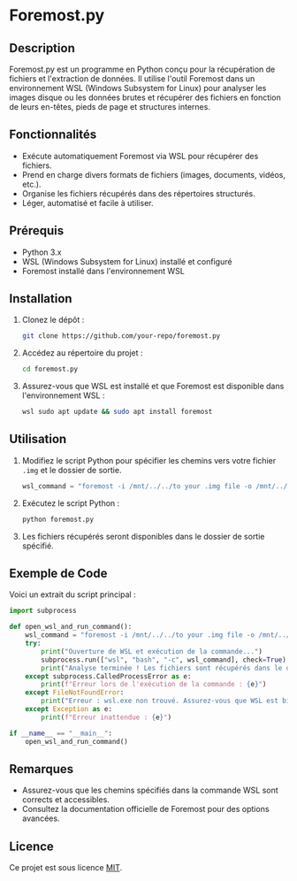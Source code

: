 # Foremost.py


## Description
Foremost.py est un programme en Python conçu pour la récupération de fichiers et l'extraction de données. Il utilise l'outil Foremost dans un environnement WSL (Windows Subsystem for Linux) pour analyser les images disque ou les données brutes et récupérer des fichiers en fonction de leurs en-têtes, pieds de page et structures internes.

## Fonctionnalités
- Exécute automatiquement Foremost via WSL pour récupérer des fichiers.
- Prend en charge divers formats de fichiers (images, documents, vidéos, etc.).
- Organise les fichiers récupérés dans des répertoires structurés.
- Léger, automatisé et facile à utiliser.

## Prérequis
- Python 3.x
- WSL (Windows Subsystem for Linux) installé et configuré
- Foremost installé dans l'environnement WSL

## Installation
1. Clonez le dépôt :
    ```bash
    git clone https://github.com/your-repo/foremost.py
    ```
2. Accédez au répertoire du projet :
    ```bash
    cd foremost.py
    ```
3. Assurez-vous que WSL est installé et que Foremost est disponible dans l'environnement WSL :
    ```bash
    wsl sudo apt update && sudo apt install foremost
    ```

## Utilisation
1. Modifiez le script Python pour spécifier les chemins vers votre fichier `.img` et le dossier de sortie.
    ```python
    wsl_command = "foremost -i /mnt/../../to your .img file -o /mnt/../../recup_img"
    ```
2. Exécutez le script Python :
    ```bash
    python foremost.py
    ```
3. Les fichiers récupérés seront disponibles dans le dossier de sortie spécifié.

## Exemple de Code
Voici un extrait du script principal :
```python
import subprocess

def open_wsl_and_run_command():
    wsl_command = "foremost -i /mnt/../../to your .img file -o /mnt/../../recup_img"
    try:
        print("Ouverture de WSL et exécution de la commande...")
        subprocess.run(["wsl", "bash", "-c", wsl_command], check=True)
        print("Analyse terminée ! Les fichiers sont récupérés dans le dossier spécifié.")
    except subprocess.CalledProcessError as e:
        print(f"Erreur lors de l'exécution de la commande : {e}")
    except FileNotFoundError:
        print("Erreur : wsl.exe non trouvé. Assurez-vous que WSL est bien installé.")
    except Exception as e:
        print(f"Erreur inattendue : {e}")

if __name__ == "__main__":
    open_wsl_and_run_command()
```

## Remarques
- Assurez-vous que les chemins spécifiés dans la commande WSL sont corrects et accessibles.
- Consultez la documentation officielle de Foremost pour des options avancées.

## Licence
Ce projet est sous licence [MIT](https://opensource.org/licenses/MIT).
